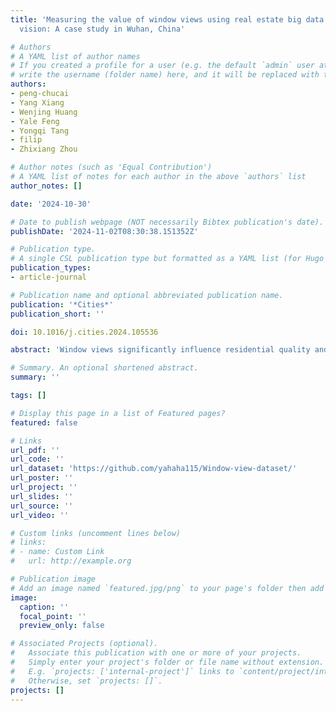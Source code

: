 ```yaml
---
title: 'Measuring the value of window views using real estate big data and computer
  vision: A case study in Wuhan, China'

# Authors
# A YAML list of author names
# If you created a profile for a user (e.g. the default `admin` user at `content/authors/admin/`), 
# write the username (folder name) here, and it will be replaced with their full name and linked to their profile.
authors:
- peng-chucai
- Yang Xiang
- Wenjing Huang
- Yale Feng
- Yongqi Tang
- filip
- Zhixiang Zhou

# Author notes (such as 'Equal Contribution')
# A YAML list of notes for each author in the above `authors` list
author_notes: []

date: '2024-10-30'

# Date to publish webpage (NOT necessarily Bibtex publication's date).
publishDate: '2024-11-02T08:30:38.151352Z'

# Publication type.
# A single CSL publication type but formatted as a YAML list (for Hugo requirements).
publication_types:
- article-journal

# Publication name and optional abbreviated publication name.
publication: '*Cities*'
publication_short: ''

doi: 10.1016/j.cities.2024.105536

abstract: 'Window views significantly influence residential quality and real estate value, particularly in high-rise residential buildings. Previous studies have predominantly focused on water and green views, resulting in a lack of clarity regarding the influence of other types of views on house prices. In this study, we quantified and analyzed the impacts of 9 window view elements, including sky, high-rise buildings, low-rise buildings, trees, grass, water, hard ground, roads, and barren land, on housing prices using online real estate images and computer vision techniques. Focusing on high-rise buildings constructed in the past five years, our findings, based on spatial hedonic pricing models, reveal that an increased proportion of water views through windows has a significant positive effect on property prices. Conversely, the presence of grass and hard ground is associated with significant negative impacts. This study examines the influence of various window view elements on apartment prices, offering valuable insights for urban planning, architectural design, and property development.'

# Summary. An optional shortened abstract.
summary: ''

tags: []

# Display this page in a list of Featured pages?
featured: false

# Links
url_pdf: ''
url_code: ''
url_dataset: 'https://github.com/yahaha115/Window-view-dataset/'
url_poster: ''
url_project: ''
url_slides: ''
url_source: ''
url_video: ''

# Custom links (uncomment lines below)
# links:
# - name: Custom Link
#   url: http://example.org

# Publication image
# Add an image named `featured.jpg/png` to your page's folder then add a caption below.
image:
  caption: ''
  focal_point: ''
  preview_only: false

# Associated Projects (optional).
#   Associate this publication with one or more of your projects.
#   Simply enter your project's folder or file name without extension.
#   E.g. `projects: ['internal-project']` links to `content/project/internal-project/index.md`.
#   Otherwise, set `projects: []`.
projects: []
---
```


